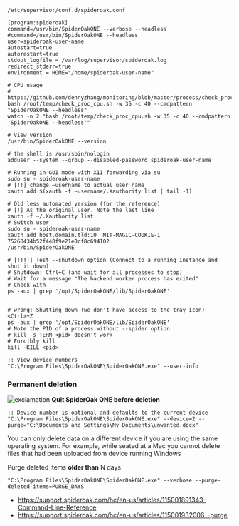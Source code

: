 `/etc/supervisor/conf.d/spideroak.conf`
```
[program:spideroak]
command=/usr/bin/SpiderOakONE --verbose --headless
#command=/usr/bin/SpiderOakONE --headless
user=spideroak-user-name
autostart=true
autorestart=true
stdout_logfile = /var/log/supervisor/spideroak.log
redirect_stderr=true
environment = HOME="/home/spideroak-user-name"
```

```shell
# CPU usage
# https://github.com/dennyzhang/monitoring/blob/master/process/check_proc_cpu/check_proc_cpu.sh
bash /root/temp/check_proc_cpu.sh -w 35 -c 40 --cmdpattern "SpiderOakONE --headless"
watch -n 2 "bash /root/temp/check_proc_cpu.sh -w 35 -c 40 --cmdpattern 'SpiderOakONE --headless'"

# View version
/usr/bin/SpiderOakONE --version

# the shell is /usr/sbin/nologin
adduser --system --group --disabled-password spideroak-user-name

# Running in GUI mode with X11 forwarding via su
sudo su - spideroak-user-name
# [!!] change ~username to actual user name
xauth add $(xauth -f ~username/.Xauthority list | tail -1)

# Old less automated version (for the reference)
# [!] As the original user. Note the last line
xauth -f ~/.Xauthority list
# Switch user
sudo su - spideroak-user-name
xauth add host.domain.tld:10  MIT-MAGIC-COOKIE-1  75260434b52f448f9e21e0cf8c694102
/usr/bin/SpiderOakONE

# [!!!!] Test --shutdown option (Connect to a running instance and shut it down)
# Shutdown: Ctrl+C (and wait for all processes to stop)
# Wait for a message "The backend worker process has exited"
# Check with
ps -aux | grep '/opt/SpiderOakONE/lib/SpiderOakONE'


# wrong: Shutting down (we don't have access to the tray icon)
<Ctrl>+Z
ps -aux | grep '/opt/SpiderOakONE/lib/SpiderOakONE'
# Note the PID of a process without --spider option
# kill -s TERM <pid> doesn't work
# Forcibly kill
kill -KILL <pid>
```

```batch
:: View device numbers
"C:\Program Files\SpiderOakONE\SpiderOakONE.exe" --user-info
```

### Permanent deletion

![exclamation](https://github.com/cheretbe/notes/blob/master/images/warning_16.png) **Quit SpiderOak ONE before deletion**

```batch
:: Device number is optional and defaults to the current device
"C:\Program Files\SpiderOakONE\SpiderOakONE.exe" --device=2 --purge="C:\Documents and Settings\My Documents\unwanted.docx"
```
You can only delete data on a different device if you are using the same operating system.
For example, while seated at a Mac you cannot delete files that had been uploaded from device running Windows

Purge deleted items **older than** N days

```batch
"C:\Program Files\SpiderOakONE\SpiderOakONE.exe" --verbose --purge-deleted-items=PURGE_DAYS
```

* https://support.spideroak.com/hc/en-us/articles/115001891343-Command-Line-Reference
* https://support.spideroak.com/hc/en-us/articles/115001932006--purge
